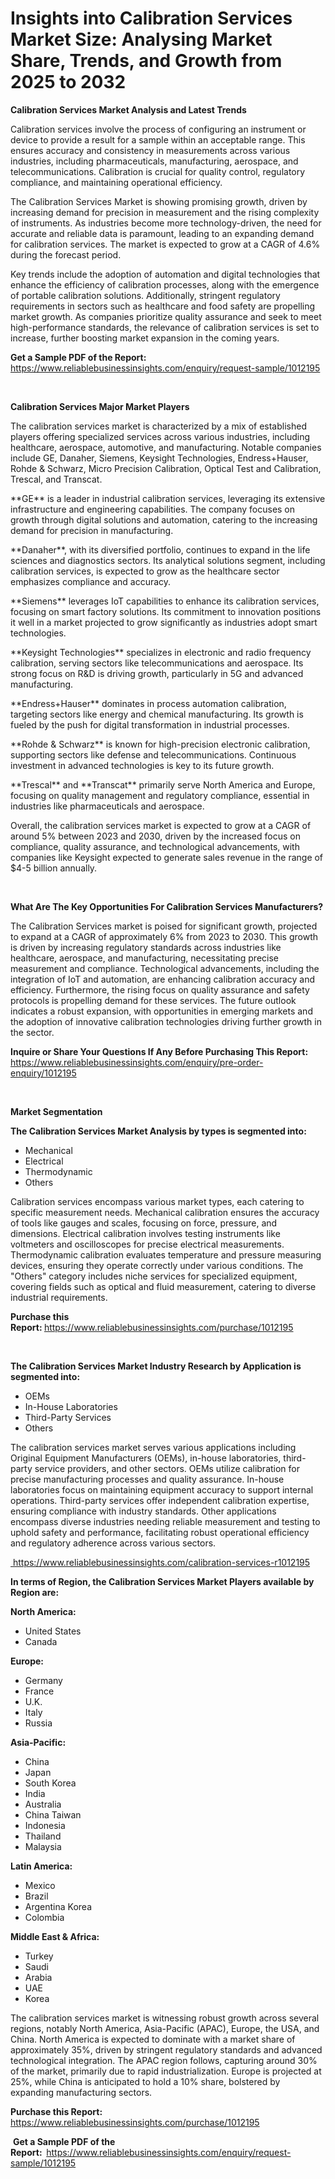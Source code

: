<p><h1>Insights into Calibration Services Market Size: Analysing Market Share, Trends, and Growth from 2025 to 2032</h1></p><p><strong>Calibration Services Market Analysis and Latest Trends</strong></p>
<p><p>Calibration services involve the process of configuring an instrument or device to provide a result for a sample within an acceptable range. This ensures accuracy and consistency in measurements across various industries, including pharmaceuticals, manufacturing, aerospace, and telecommunications. Calibration is crucial for quality control, regulatory compliance, and maintaining operational efficiency.</p><p>The Calibration Services Market is showing promising growth, driven by increasing demand for precision in measurement and the rising complexity of instruments. As industries become more technology-driven, the need for accurate and reliable data is paramount, leading to an expanding demand for calibration services. The market is expected to grow at a CAGR of 4.6% during the forecast period.</p><p>Key trends include the adoption of automation and digital technologies that enhance the efficiency of calibration processes, along with the emergence of portable calibration solutions. Additionally, stringent regulatory requirements in sectors such as healthcare and food safety are propelling market growth. As companies prioritize quality assurance and seek to meet high-performance standards, the relevance of calibration services is set to increase, further boosting market expansion in the coming years.</p></p>
<p><strong>Get a Sample PDF of the Report:&nbsp;</strong> <a href="https://www.reliablebusinessinsights.com/enquiry/request-sample/1012195?utm_campaign=115&utm_medium=2&utm_source=Github&utm_content=ia&utm_term=16042025&utm_id=calibration-services">https://www.reliablebusinessinsights.com/enquiry/request-sample/1012195</a></p>
<p>&nbsp;</p>
<p><strong>Calibration Services Major Market Players</strong></p>
<p><p>The calibration services market is characterized by a mix of established players offering specialized services across various industries, including healthcare, aerospace, automotive, and manufacturing. Notable companies include GE, Danaher, Siemens, Keysight Technologies, Endress+Hauser, Rohde & Schwarz, Micro Precision Calibration, Optical Test and Calibration, Trescal, and Transcat.</p><p>**GE** is a leader in industrial calibration services, leveraging its extensive infrastructure and engineering capabilities. The company focuses on growth through digital solutions and automation, catering to the increasing demand for precision in manufacturing.</p><p>**Danaher**, with its diversified portfolio, continues to expand in the life sciences and diagnostics sectors. Its analytical solutions segment, including calibration services, is expected to grow as the healthcare sector emphasizes compliance and accuracy.</p><p>**Siemens** leverages IoT capabilities to enhance its calibration services, focusing on smart factory solutions. Its commitment to innovation positions it well in a market projected to grow significantly as industries adopt smart technologies.</p><p>**Keysight Technologies** specializes in electronic and radio frequency calibration, serving sectors like telecommunications and aerospace. Its strong focus on R&D is driving growth, particularly in 5G and advanced manufacturing.</p><p>**Endress+Hauser** dominates in process automation calibration, targeting sectors like energy and chemical manufacturing. Its growth is fueled by the push for digital transformation in industrial processes.</p><p>**Rohde & Schwarz** is known for high-precision electronic calibration, supporting sectors like defense and telecommunications. Continuous investment in advanced technologies is key to its future growth.</p><p>**Trescal** and **Transcat** primarily serve North America and Europe, focusing on quality management and regulatory compliance, essential in industries like pharmaceuticals and aerospace.</p><p>Overall, the calibration services market is expected to grow at a CAGR of around 5% between 2023 and 2030, driven by the increased focus on compliance, quality assurance, and technological advancements, with companies like Keysight expected to generate sales revenue in the range of $4-5 billion annually.</p></p>
<p>&nbsp;</p>
<p><strong>What Are The Key Opportunities For Calibration Services Manufacturers?</strong></p>
<p><p>The Calibration Services market is poised for significant growth, projected to expand at a CAGR of approximately 6% from 2023 to 2030. This growth is driven by increasing regulatory standards across industries like healthcare, aerospace, and manufacturing, necessitating precise measurement and compliance. Technological advancements, including the integration of IoT and automation, are enhancing calibration accuracy and efficiency. Furthermore, the rising focus on quality assurance and safety protocols is propelling demand for these services. The future outlook indicates a robust expansion, with opportunities in emerging markets and the adoption of innovative calibration technologies driving further growth in the sector.</p></p>
<p><strong>Inquire or Share Your Questions If Any Before Purchasing This Report:</strong> <a href="https://www.reliablebusinessinsights.com/enquiry/pre-order-enquiry/1012195?utm_campaign=115&utm_medium=2&utm_source=Github&utm_content=ia&utm_term=16042025&utm_id=calibration-services">https://www.reliablebusinessinsights.com/enquiry/pre-order-enquiry/1012195</a></p>
<p>&nbsp;</p>
<p><strong>Market Segmentation</strong></p>
<p><strong>The Calibration Services Market Analysis by types is segmented into:</strong></p>
<p><ul><li>Mechanical</li><li>Electrical</li><li>Thermodynamic</li><li>Others</li></ul></p>
<p><p>Calibration services encompass various market types, each catering to specific measurement needs. Mechanical calibration ensures the accuracy of tools like gauges and scales, focusing on force, pressure, and dimensions. Electrical calibration involves testing instruments like voltmeters and oscilloscopes for precise electrical measurements. Thermodynamic calibration evaluates temperature and pressure measuring devices, ensuring they operate correctly under various conditions. The "Others" category includes niche services for specialized equipment, covering fields such as optical and fluid measurement, catering to diverse industrial requirements.</p></p>
<p><strong>Purchase this Report:&nbsp;</strong><a href="https://www.reliablebusinessinsights.com/purchase/1012195?utm_campaign=115&utm_medium=2&utm_source=Github&utm_content=ia&utm_term=16042025&utm_id=calibration-services">https://www.reliablebusinessinsights.com/purchase/1012195</a></p>
<p>&nbsp;</p>
<p><strong>The Calibration Services Market Industry Research by Application is segmented into:</strong></p>
<p><ul><li>OEMs</li><li>In-House Laboratories</li><li>Third-Party Services</li><li>Others</li></ul></p>
<p><p>The calibration services market serves various applications including Original Equipment Manufacturers (OEMs), in-house laboratories, third-party service providers, and other sectors. OEMs utilize calibration for precise manufacturing processes and quality assurance. In-house laboratories focus on maintaining equipment accuracy to support internal operations. Third-party services offer independent calibration expertise, ensuring compliance with industry standards. Other applications encompass diverse industries needing reliable measurement and testing to uphold safety and performance, facilitating robust operational efficiency and regulatory adherence across various sectors.</p></p>
<p><a href="https://www.reliablebusinessinsights.com/calibration-services-r1012195?utm_campaign=115&utm_medium=2&utm_source=Github&utm_content=ia&utm_term=16042025&utm_id=calibration-services">&nbsp;https://www.reliablebusinessinsights.com/calibration-services-r1012195</a></p>
<p><strong>In terms of Region, the Calibration Services Market Players available by Region are:</strong></p>
<p>
    <p> <strong> North America: </strong>
        <ul>
            <li>United States</li>
            <li>Canada</li>
        </ul>
        </p> 
    <p> <strong> Europe: </strong>
        <ul>
            <li>Germany</li>
            <li>France</li>
            <li>U.K.</li>
            <li>Italy</li>
            <li>Russia</li>
        </ul>
        </p> 
    <p> <strong> Asia-Pacific: </strong>
        <ul>
            <li>China</li>
            <li>Japan</li>
            <li>South Korea</li>
            <li>India</li>
            <li>Australia</li>
            <li>China Taiwan</li>
            <li>Indonesia</li>
            <li>Thailand</li>
            <li>Malaysia</li>
        </ul>
        </p> 
    <p> <strong> Latin America: </strong>
        <ul>
            <li>Mexico</li>
            <li>Brazil</li>
            <li>Argentina Korea</li>
            <li>Colombia</li>
        </ul>
        </p> 
    <p> <strong> Middle East & Africa: </strong>
        <ul>
            <li>Turkey</li>
            <li>Saudi</li>
            <li>Arabia</li>
            <li>UAE</li>
            <li>Korea</li>
        </ul>
    </p>
    </p>
<p><p>The calibration services market is witnessing robust growth across several regions, notably North America, Asia-Pacific (APAC), Europe, the USA, and China. North America is expected to dominate with a market share of approximately 35%, driven by stringent regulatory standards and advanced technological integration. The APAC region follows, capturing around 30% of the market, primarily due to rapid industrialization. Europe is projected at 25%, while China is anticipated to hold a 10% share, bolstered by expanding manufacturing sectors.</p></p>
<p><strong>Purchase this Report: </strong><a href="https://www.reliablebusinessinsights.com/purchase/1012195?utm_campaign=115&utm_medium=2&utm_source=Github&utm_content=ia&utm_term=16042025&utm_id=calibration-services">https://www.reliablebusinessinsights.com/purchase/1012195</a></p>
<p>&nbsp;<strong>Get a Sample PDF of the Report:&nbsp;&nbsp;</strong><a href="https://www.reliablebusinessinsights.com/enquiry/request-sample/1012195?utm_campaign=115&utm_medium=2&utm_source=Github&utm_content=ia&utm_term=16042025&utm_id=calibration-services">https://www.reliablebusinessinsights.com/enquiry/request-sample/1012195</a></p>
<p><strong></strong></p>
<p><p></p><p></p><p></p></p>